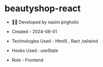 # beautyshop-react







- 👩‍🎓 Developed by nasim pirghollo

- Created - 2024-08-01

- Technologies Used - Html5 , Ract ,tailwind 

- Hooks Used : useState 

- Role - Frontend

